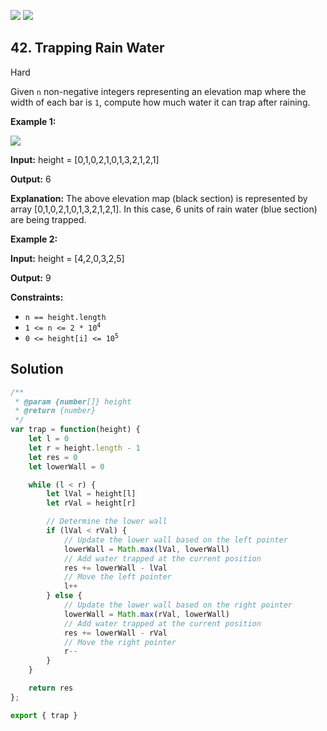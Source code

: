 [![](https://img.shields.io/github/stars/LeetCode-in-JavaScript/LeetCode-in-JavaScript?label=Stars&style=flat-square)](https://github.com/LeetCode-in-JavaScript/LeetCode-in-JavaScript)
[![](https://img.shields.io/github/forks/LeetCode-in-JavaScript/LeetCode-in-JavaScript?label=Fork%20me%20on%20GitHub%20&style=flat-square)](https://github.com/LeetCode-in-JavaScript/LeetCode-in-JavaScript/fork)

## 42\. Trapping Rain Water

Hard

Given `n` non-negative integers representing an elevation map where the width of each bar is `1`, compute how much water it can trap after raining.

**Example 1:**

![](https://assets.leetcode.com/uploads/2018/10/22/rainwatertrap.png)

**Input:** height = [0,1,0,2,1,0,1,3,2,1,2,1]

**Output:** 6

**Explanation:** The above elevation map (black section) is represented by array [0,1,0,2,1,0,1,3,2,1,2,1]. In this case, 6 units of rain water (blue section) are being trapped.

**Example 2:**

**Input:** height = [4,2,0,3,2,5]

**Output:** 9

**Constraints:**

*   `n == height.length`
*   <code>1 <= n <= 2 * 10<sup>4</sup></code>
*   <code>0 <= height[i] <= 10<sup>5</sup></code>

## Solution

```javascript
/**
 * @param {number[]} height
 * @return {number}
 */
var trap = function(height) {
    let l = 0
    let r = height.length - 1
    let res = 0
    let lowerWall = 0

    while (l < r) {
        let lVal = height[l]
        let rVal = height[r]

        // Determine the lower wall
        if (lVal < rVal) {
            // Update the lower wall based on the left pointer
            lowerWall = Math.max(lVal, lowerWall)
            // Add water trapped at the current position
            res += lowerWall - lVal
            // Move the left pointer
            l++
        } else {
            // Update the lower wall based on the right pointer
            lowerWall = Math.max(rVal, lowerWall)
            // Add water trapped at the current position
            res += lowerWall - rVal
            // Move the right pointer
            r--
        }
    }

    return res
};

export { trap }
```